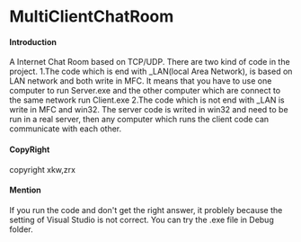 # MultiClientChatRoom

#### Introduction
A Internet Chat Room based on TCP/UDP.
There are two kind of code in the project.
1.The code which is end with _LAN(local Area Network), is based on LAN network and both write in MFC. It means that you have to use one computer to run Server.exe and the other computer which are connect to the same network run Client.exe
2.The code which is not end with _LAN is write in MFC and win32. The server code is writed in win32 and need to be run in a real server, then any computer which runs the client code can communicate with each other.

#### CopyRight
copyright xkw,zrx

#### Mention
If you run the code and don't get the right answer, it problely because the setting of Visual Studio is not correct. You can try the .exe file in Debug folder.